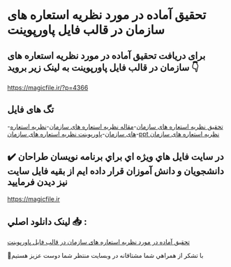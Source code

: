 # تحقیق آماده در مورد نظریه استعاره های سازمان در قالب فایل پاورپوینت

## برای دریافت تحقیق آماده در مورد نظریه استعاره های سازمان در قالب فایل پاورپوینت به لینک زیر بروید 👇

https://magicfile.ir/?p=4366

## تگ های فایل

-[تحقیق نظریه استعاره های سازمان](https://magicfile.ir/product/%d8%aa%d8%ad%d9%82%db%8c%d9%82-%d9%86%d8%b8%d8%b1%db%8c%d9%87-%d8%a7%d8%b3%d8%aa%d8%b9%d8%a7%d8%b1%d9%87-%d9%87%d8%a7%db%8c-%d8%b3%d8%a7%d8%b2%d9%85%d8%a7%d9%86-%d9%be%d8%a7%d9%88%d8%b1%d9%be%d9%88%db%8c%d9%86%d8%aa/)-[مقاله نظریه استعاره های سازمان](https://magicfile.ir/product/%d8%aa%d8%ad%d9%82%db%8c%d9%82-%d9%86%d8%b8%d8%b1%db%8c%d9%87-%d8%a7%d8%b3%d8%aa%d8%b9%d8%a7%d8%b1%d9%87-%d9%87%d8%a7%db%8c-%d8%b3%d8%a7%d8%b2%d9%85%d8%a7%d9%86-%d9%be%d8%a7%d9%88%d8%b1%d9%be%d9%88%db%8c%d9%86%d8%aa/)-[نظریه استعاره های سازمان](https://magicfile.ir/product/%d8%aa%d8%ad%d9%82%db%8c%d9%82-%d9%86%d8%b8%d8%b1%db%8c%d9%87-%d8%a7%d8%b3%d8%aa%d8%b9%d8%a7%d8%b1%d9%87-%d9%87%d8%a7%db%8c-%d8%b3%d8%a7%d8%b2%d9%85%d8%a7%d9%86-%d9%be%d8%a7%d9%88%d8%b1%d9%be%d9%88%db%8c%d9%86%d8%aa/)-[پاورپوینت نظریه استعاره های سازمان](https://magicfile.ir/product/%d8%aa%d8%ad%d9%82%db%8c%d9%82-%d9%86%d8%b8%d8%b1%db%8c%d9%87-%d8%a7%d8%b3%d8%aa%d8%b9%d8%a7%d8%b1%d9%87-%d9%87%d8%a7%db%8c-%d8%b3%d8%a7%d8%b2%d9%85%d8%a7%d9%86-%d9%be%d8%a7%d9%88%d8%b1%d9%be%d9%88%db%8c%d9%86%d8%aa/)-[ppt نظریه استعاره های سازمان](https://magicfile.ir/product/%d8%aa%d8%ad%d9%82%db%8c%d9%82-%d9%86%d8%b8%d8%b1%db%8c%d9%87-%d8%a7%d8%b3%d8%aa%d8%b9%d8%a7%d8%b1%d9%87-%d9%87%d8%a7%db%8c-%d8%b3%d8%a7%d8%b2%d9%85%d8%a7%d9%86-%d9%be%d8%a7%d9%88%d8%b1%d9%be%d9%88%db%8c%d9%86%d8%aa/)

## ✔️ در سايت فايل هاي ويژه اي براي برنامه نويسان طراحان دانشجويان و دانش آموزان قرار داده ايم از بقيه فايل سايت نيز ديدن فرماييد

https://magicfile.ir


## لينک دانلود اصلي 📥 :

[تحقیق آماده در مورد نظریه استعاره های سازمان در قالب فایل پاورپوینت](https://magicfile.ir/product/%d8%aa%d8%ad%d9%82%db%8c%d9%82-%d9%86%d8%b8%d8%b1%db%8c%d9%87-%d8%a7%d8%b3%d8%aa%d8%b9%d8%a7%d8%b1%d9%87-%d9%87%d8%a7%db%8c-%d8%b3%d8%a7%d8%b2%d9%85%d8%a7%d9%86-%d9%be%d8%a7%d9%88%d8%b1%d9%be%d9%88%db%8c%d9%86%d8%aa/) 


🙏با تشکر از همراهي شما مشتاقانه در وبسایت منتظر شما دوست عزیز هستیم

